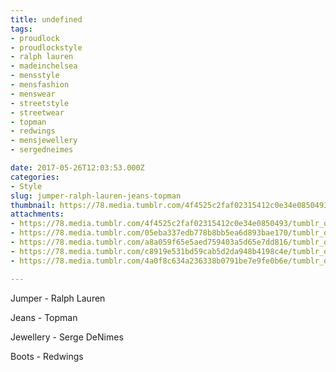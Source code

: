 ```yaml
---
title: undefined
tags:
- proudlock
- proudlockstyle
- ralph lauren
- madeinchelsea
- mensstyle
- mensfashion
- menswear
- streetstyle
- streetwear
- topman
- redwings
- mensjewellery
- sergedneimes

date: 2017-05-26T12:03:53.000Z
categories:
- Style
slug: jumper-ralph-lauren-jeans-topman
thumbnail: https://78.media.tumblr.com/4f4525c2faf02315412c0e34e0850493/tumblr_oqk6umpxUS1rhrm24o1_1280.jpg
attachments:
- https://78.media.tumblr.com/4f4525c2faf02315412c0e34e0850493/tumblr_oqk6umpxUS1rhrm24o1_1280.jpg
- https://78.media.tumblr.com/05eba337edb778b8bb5ea6d893bae170/tumblr_oqk6umpxUS1rhrm24o2_1280.jpg
- https://78.media.tumblr.com/a8a059f65e5aed759403a5d65e7dd816/tumblr_oqk6umpxUS1rhrm24o3_1280.jpg
- https://78.media.tumblr.com/c8919e531bd59cab5d2da948b4198c4e/tumblr_oqk6umpxUS1rhrm24o4_1280.jpg
- https://78.media.tumblr.com/4a0f8c634a236338b0791be7e9fe0b6e/tumblr_oqk6umpxUS1rhrm24o5_1280.jpg

---
```


Jumper - Ralph Lauren 

  Jeans -  Topman 

  Jewellery - Serge DeNimes 

  Boots -  Redwings
